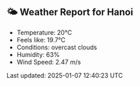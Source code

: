 <!-- WEATHER-START -->
## 🌤 Weather Report for Hanoi

- Temperature: 20°C
- Feels like: 19.7°C
- Conditions: overcast clouds
- Humidity: 63%
- Wind Speed: 2.47 m/s

Last updated: 2025-01-07 12:40:23 UTC
<!-- WEATHER-END -->
